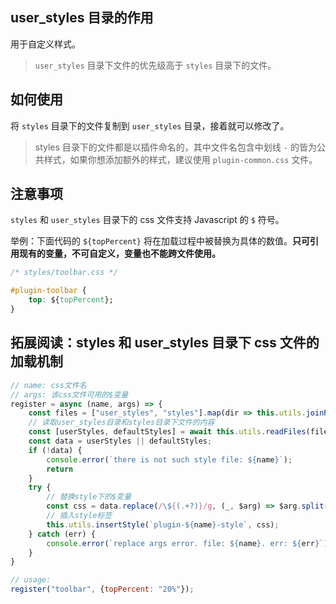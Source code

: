 ## user_styles 目录的作用

用于自定义样式。

> `user_styles` 目录下文件的优先级高于 `styles`  目录下的文件。



## 如何使用

将 `styles` 目录下的文件复制到 `user_styles` 目录，接着就可以修改了。

> styles 目录下的文件都是以插件命名的，其中文件名包含中划线 `-` 的皆为公共样式，如果你想添加额外的样式，建议使用 `plugin-common.css` 文件。



## 注意事项

`styles` 和 `user_styles` 目录下的 css 文件支持 Javascript 的 `$` 符号。

举例：下面代码的 `${topPercent}` 将在加载过程中被替换为具体的数值。**只可引用现有的变量，不可自定义，变量也不能跨文件使用。**

```css
/* styles/toolbar.css */

#plugin-toolbar {
    top: ${topPercent};
}
```



## 拓展阅读：styles 和 user_styles 目录下 css 文件的加载机制

```javascript
// name: css文件名
// args: 该css文件可用的$变量
register = async (name, args) => {
    const files = ["user_styles", "styles"].map(dir => this.utils.joinPath("./plugin/global", dir, `${name}.css`));
    // 读取user_styles目录和styles目录下文件的内容
    const [userStyles, defaultStyles] = await this.utils.readFiles(files);
    const data = userStyles || defaultStyles;
    if (!data) {
        console.error(`there is not such style file: ${name}`);
        return
    }
    try {
        // 替换style下的$变量
        const css = data.replace(/\${(.+?)}/g, (_, $arg) => $arg.split(".").reduce((obj, attr) => obj[attr], args));
        // 插入style标签
        this.utils.insertStyle(`plugin-${name}-style`, css);
    } catch (err) {
        console.error(`replace args error. file: ${name}. err: ${err}`);
    }
}
```

```javascript
// usage:
register("toolbar", {topPercent: "20%"});
```

